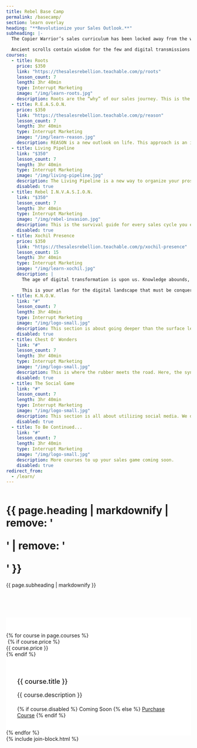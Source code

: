 ```yaml
---
title: Rebel Base Camp
permalink: /basecamp/
section: learn overlay
heading: "**Revolutionize your Sales Outlook.**"
subheading: |-
  The Copier Warrior’s sales curriculum has been locked away from the world, until now. We have gathered this knowledge and created valuable learning lessons just for you.

  Ancient scrolls contain wisdom for the few and digital transmissions relay vital encrypted information. But these courses have been deciphered so you can change the game. They carry immense value for all who are willing to light their torch and join the Rebellion.
courses:
  - title: Roots
    price: $350
    link: "https://thesalesrebellion.teachable.com/p/roots"
    lesson_count: 7
    length: 3hr 40min
    type: Interrupt Marketing
    image: "/img/learn-roots.jpg"
    description: Roots are the “why” of our sales journey. This is the most important part of any salesperson's career. This section dives into what makes people go to work. This section seeks to cultivate a strong understanding of how little things have big impacts on our outcomes.
  - title: R.E.A.S.O.N.
    price: $350
    link: "https://thesalesrebellion.teachable.com/p/reason"
    lesson_count: 7
    length: 3hr 40min
    type: Interrupt Marketing
    image: "/img/learn-reason.jpg"
    description: REASON is a new outlook on life. This approach is an in-depth look at cold calling in the 21st century. We breakdown the social interaction of a first touch while developing a keen understanding of the assumptions and communication patterns that accompany sales experiences.
  - title: Living Pipeline
    link: "$350"
    lesson_count: 7
    length: 3hr 40min
    type: Interrupt Marketing
    image: "/img/living-pipeline.jpg"
    description: The Living Pipeline is a new way to organize your prospect list. This section develops a strategic approach to how a salesperson communicates with prospects that are not in the 30-day funnel. No matter what your sales cycle length, this approach is sure to be a relationship development tool that you don't want to miss.
    disabled: true
  - title: Rebel I.N.V.A.S.I.O.N.
    link: "$350"
    lesson_count: 7
    length: 3hr 40min
    type: Interrupt Marketing
    image: "/img/rebel-invasion.jpg"
    description: This is the survival guide for every sales cycle you ever enter. It's a checklist for you to be sure that you have covered all of your bases and that you see the deal clearly. A system that guides success. An INVASION breaks any deal into the fundamental elements that creates it and allows you to judge whether you have done your due diligence in guiding your prospect into becoming a client.
    disabled: true
  - title: Xochil Presence
    price: $350
    link: "https://thesalesrebellion.teachable.com/p/xochil-presence"
    lesson_count: 15
    length: 3hr 40min
    type: Interrupt Marketing
    image: "/img/learn-xochil.jpg"
    description: |
      The age of digital transformation is upon us. Knowledge abounds, access is plentiful, and we launch thoughts into cyberspace at hyper speed. For worse or for better social media has transformed the way we communicate and how we are connected. That’s why harnessing its potential can be a game-changer for any sales professional.

      This is your atlas for the digital landscape that must be conquered. Various know-how for traversing this binary terrain and conveying your epic personal brand await you.
  - title: K.N.O.W.
    link: "#"
    lesson_count: 7
    length: 3hr 40min
    type: Interrupt Marketing
    image: "/img/logo-small.jpg"
    description: This section is about going deeper than the surface level operations of a salesperson’s territory. We address the common approaches to building credibility and teach you to become a Sales Wanderer.
    disabled: true
  - title: Chest O' Wonders
    link: "#"
    lesson_count: 7
    length: 3hr 40min
    type: Interrupt Marketing
    image: "/img/logo-small.jpg"
    description: This is where the rubber meets the road. Here, the synthesis of sales and marketing is created and the line between the two is destroyed. There is no room for a lag between the marketing department and the sales division.
    disabled: true
  - title: The Social Game
    link: "#"
    lesson_count: 7
    length: 3hr 40min
    type: Interrupt Marketing
    image: "/img/logo-small.jpg"
    description: This section is all about utilizing social media. We discuss the various platforms and how to create a strategic approach to building business via social media. We cover various demographics of each platform, as well as providing an understanding of the separate metrics and how to judge ROI in a digital space.
    disabled: true
  - title: To Be Continued...
    link: "#"
    lesson_count: 7
    length: 3hr 40min
    type: Interrupt Marketing
    image: "/img/logo-small.jpg"
    description: More courses to up your sales game coming soon.
    disabled: true
redirect_from:
  - /learn/
---
```


<div class="row" style="margin-bottom:80px">
  <div class="column medium-8 medium-offset-2 inverse text-center">
    <h1 class="text-xlarge">{{ page.heading | markdownify | remove: '<p>' | remove: '</p>' }}</h1>
    {{ page.subheading | markdownify }}
  </div>
</div>
<div style="background-color:#fff;padding-top:40px;position:relative">
  <div class="row small-up-1 medium-up-2 large-up-3 medium-8 medium-offset-2" data-equalizer>
    {% for course in page.courses %}
    <div class="column column-block">
      <div class="container" data-equalizer-watch>
        <img alt="" src="{{ course.image }}" alt="{{ course.title }}" />
        {% if course.price %}<div class="price">{{ course.price }}</div>{% endif %}
        <div style="padding:30px">
          <h2 style="font-size:18px;font-weight:500">{{ course.title }}</h2>
          <p style="font-size:16px;margin-bottom:20px">{{ course.description }}</p>
          <div class="spacer"></div>
          {% if course.disabled %}
          <a class="button disabled">Coming Soon</a>
          {% else %}
          <a href="{{ course.link }}" class="button">Purchase Course</a>
          {% endif %}
        </div>
      </div>
    </div>
    {% endfor %}
  </div>
</div>
{% include join-block.html %}
